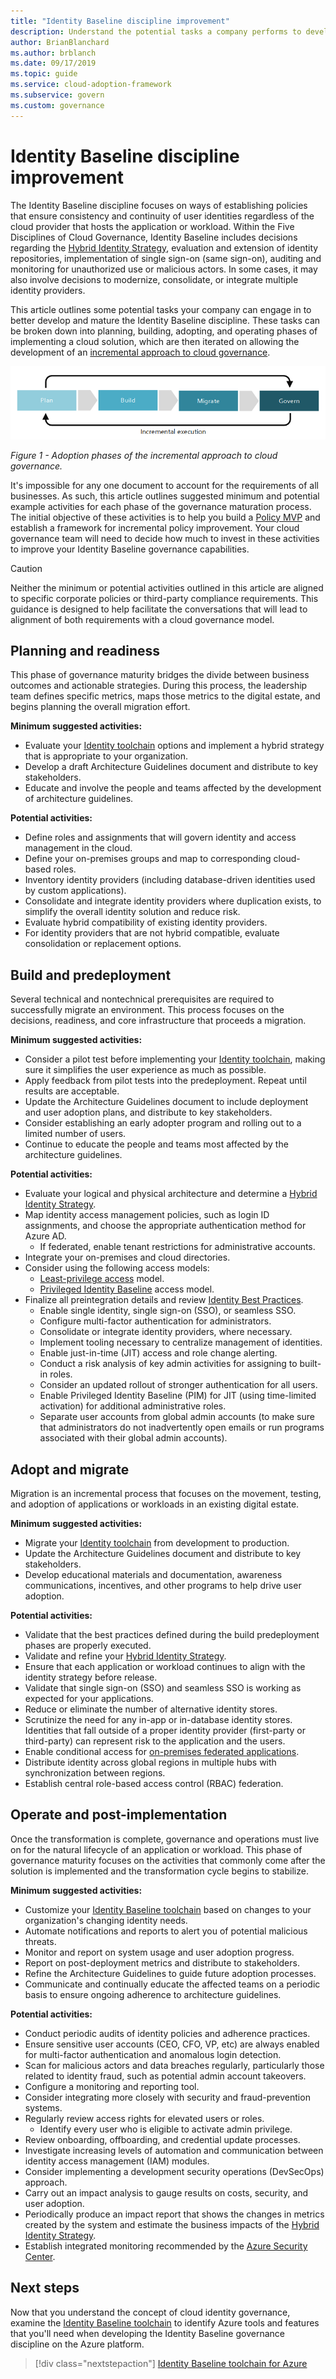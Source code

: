 ```yaml
---
title: "Identity Baseline discipline improvement"
description: Understand the potential tasks a company performs to develop and mature its Identity Baseline discipline in each phase of cloud adoption.
author: BrianBlanchard
ms.author: brblanch
ms.date: 09/17/2019
ms.topic: guide
ms.service: cloud-adoption-framework
ms.subservice: govern
ms.custom: governance
---
```


# Identity Baseline discipline improvement

The Identity Baseline discipline focuses on ways of establishing policies that ensure consistency and continuity of user identities regardless of the cloud provider that hosts the application or workload. Within the Five Disciplines of Cloud Governance, Identity Baseline includes decisions regarding the [Hybrid Identity Strategy](../../decision-guides/identity/index.md), evaluation and extension of identity repositories, implementation of single sign-on (same sign-on), auditing and monitoring for unauthorized use or malicious actors. In some cases, it may also involve decisions to modernize, consolidate, or integrate multiple identity providers.

This article outlines some potential tasks your company can engage in to better develop and mature the Identity Baseline discipline. These tasks can be broken down into planning, building, adopting, and operating phases of implementing a cloud solution, which are then iterated on allowing the development of an [incremental approach to cloud governance](../guides/index.md#an-incremental-approach-to-cloud-governance).

![Four phases of adoption](../../_images/govern/adoption-phases.png)

*Figure 1 - Adoption phases of the incremental approach to cloud governance.*

It's impossible for any one document to account for the requirements of all businesses. As such, this article outlines suggested minimum and potential example activities for each phase of the governance maturation process. The initial objective of these activities is to help you build a [Policy MVP](../guides/index.md#an-incremental-approach-to-cloud-governance) and establish a framework for incremental policy improvement. Your cloud governance team will need to decide how much to invest in these activities to improve your Identity Baseline governance capabilities.

> [!CAUTION]
> Neither the minimum or potential activities outlined in this article are aligned to specific corporate policies or third-party compliance requirements. This guidance is designed to help facilitate the conversations that will lead to alignment of both requirements with a cloud governance model.

## Planning and readiness

This phase of governance maturity bridges the divide between business outcomes and actionable strategies. During this process, the leadership team defines specific metrics, maps those metrics to the digital estate, and begins planning the overall migration effort.

**Minimum suggested activities:**

- Evaluate your [Identity toolchain](./toolchain.md) options and implement a hybrid strategy that is appropriate to your organization.
- Develop a draft Architecture Guidelines document and distribute to key stakeholders.
- Educate and involve the people and teams affected by the development of architecture guidelines.

**Potential activities:**

- Define roles and assignments that will govern identity and access management in the cloud.
- Define your on-premises groups and map to corresponding cloud-based roles.
- Inventory identity providers (including database-driven identities used by custom applications).
- Consolidate and integrate identity providers where duplication exists, to simplify the overall identity solution and reduce risk.
- Evaluate hybrid compatibility of existing identity providers.
- For identity providers that are not hybrid compatible, evaluate consolidation or replacement options.

## Build and predeployment

Several technical and nontechnical prerequisites are required to successfully migrate an environment. This process focuses on the decisions, readiness, and core infrastructure that proceeds a migration.

**Minimum suggested activities:**

- Consider a pilot test before implementing your [Identity toolchain](./toolchain.md), making sure it simplifies the user experience as much as possible.
- Apply feedback from pilot tests into the predeployment. Repeat until results are acceptable.
- Update the Architecture Guidelines document to include deployment and user adoption plans, and distribute to key stakeholders.
- Consider establishing an early adopter program and rolling out to a limited number of users.
- Continue to educate the people and teams most affected by the architecture guidelines.

**Potential activities:**

- Evaluate your logical and physical architecture and determine a [Hybrid Identity Strategy](../../decision-guides/identity/index.md).
- Map identity access management policies, such as login ID assignments, and choose the appropriate authentication method for Azure AD.
  - If federated, enable tenant restrictions for administrative accounts.
- Integrate your on-premises and cloud directories.
- Consider using the following access models:
  - [Least-privilege access](https://docs.microsoft.com/windows-server/identity/ad-ds/plan/security-best-practices/implementing-least-privilege-administrative-models) model.
  - [Privileged Identity Baseline](https://docs.microsoft.com/azure/active-directory/privileged-identity-management/pim-configure) access model.
- Finalize all preintegration details and review [Identity Best Practices](https://docs.microsoft.com/azure/security/azure-security-identity-management-best-practices).
  - Enable single identity, single sign-on (SSO), or seamless SSO.
  - Configure multi-factor authentication for administrators.
  - Consolidate or integrate identity providers, where necessary.
  - Implement tooling necessary to centralize management of identities.
  - Enable just-in-time (JIT) access and role change alerting.
  - Conduct a risk analysis of key admin activities for assigning to built-in roles.
  - Consider an updated rollout of stronger authentication for all users.
  - Enable Privileged Identity Baseline (PIM) for JIT (using time-limited activation) for additional administrative roles.
  - Separate user accounts from global admin accounts (to make sure that administrators do not inadvertently open emails or run programs associated with their global admin accounts).

## Adopt and migrate

Migration is an incremental process that focuses on the movement, testing, and adoption of applications or workloads in an existing digital estate.

**Minimum suggested activities:**

- Migrate your [Identity toolchain](./toolchain.md) from development to production.
- Update the Architecture Guidelines document and distribute to key stakeholders.
- Develop educational materials and documentation, awareness communications, incentives, and other programs to help drive user adoption.

**Potential activities:**

- Validate that the best practices defined during the build predeployment phases are properly executed.
- Validate and refine your [Hybrid Identity Strategy](../../decision-guides/identity/index.md).
- Ensure that each application or workload continues to align with the identity strategy before release.
- Validate that single sign-on (SSO) and seamless SSO is working as expected for your applications.
- Reduce or eliminate the number of alternative identity stores.
- Scrutinize the need for any in-app or in-database identity stores. Identities that fall outside of a proper identity provider (first-party or third-party) can represent risk to the application and the users.
- Enable conditional access for [on-premises federated applications](https://docs.microsoft.com/azure/active-directory/active-directory-device-registration-on-premises-setup).
- Distribute identity across global regions in multiple hubs with synchronization between regions.
- Establish central role-based access control (RBAC) federation.

## Operate and post-implementation

Once the transformation is complete, governance and operations must live on for the natural lifecycle of an application or workload. This phase of governance maturity focuses on the activities that commonly come after the solution is implemented and the transformation cycle begins to stabilize.

**Minimum suggested activities:**

- Customize your [Identity Baseline toolchain](./toolchain.md) based on changes to your organization's changing identity needs.
- Automate notifications and reports to alert you of potential malicious threats.
- Monitor and report on system usage and user adoption progress.
- Report on post-deployment metrics and distribute to stakeholders.
- Refine the Architecture Guidelines to guide future adoption processes.
- Communicate and continually educate the affected teams on a periodic basis to ensure ongoing adherence to architecture guidelines.

**Potential activities:**

- Conduct periodic audits of identity policies and adherence practices.
- Ensure sensitive user accounts (CEO, CFO, VP, etc) are always enabled for multi-factor authentication and anomalous login detection.
- Scan for malicious actors and data breaches regularly, particularly those related to identity fraud, such as potential admin account takeovers.
- Configure a monitoring and reporting tool.
- Consider integrating more closely with security and fraud-prevention systems.
- Regularly review access rights for elevated users or roles.
  - Identify every user who is eligible to activate admin privilege.
- Review onboarding, offboarding, and credential update processes.
- Investigate increasing levels of automation and communication between identity access management (IAM) modules.
- Consider implementing a development security operations (DevSecOps) approach.
- Carry out an impact analysis to gauge results on costs, security, and user adoption.
- Periodically produce an impact report that shows the changes in metrics created by the system and estimate the business impacts of the [Hybrid Identity Strategy](../../decision-guides/identity/index.md).
- Establish integrated monitoring recommended by the [Azure Security Center](https://docs.microsoft.com/azure/security-center/security-center-intro).

## Next steps

Now that you understand the concept of cloud identity governance, examine the [Identity Baseline toolchain](./toolchain.md) to identify Azure tools and features that you'll need when developing the Identity Baseline governance discipline on the Azure platform.

> [!div class="nextstepaction"]
> [Identity Baseline toolchain for Azure](./toolchain.md)
